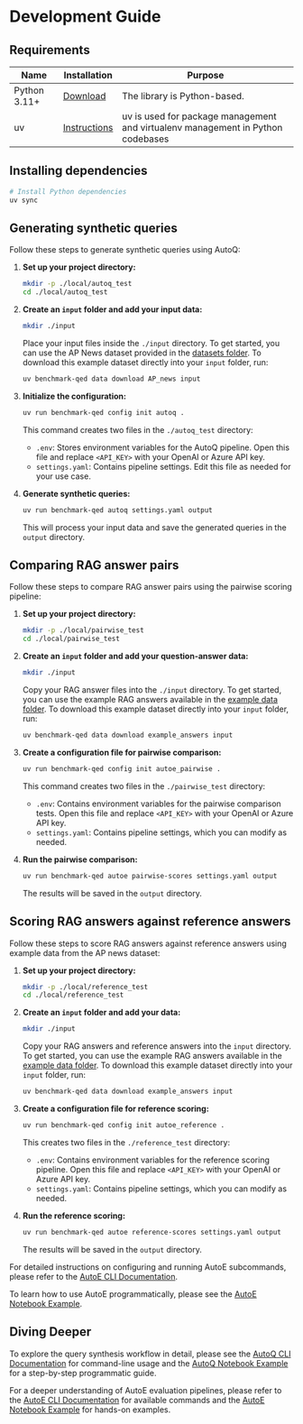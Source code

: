 # Development Guide

## Requirements

| Name                | Installation                                                 | Purpose                                                                             |
| ------------------- | ------------------------------------------------------------ | ----------------------------------------------------------------------------------- |
| Python 3.11+    | [Download](https://www.python.org/downloads/)                | The library is Python-based.                                                        |
| uv              | [Instructions](https://docs.astral.sh/uv/getting-started/installation/) | uv is used for package management and virtualenv management in Python codebases |

## Installing dependencies

```sh
# Install Python dependencies
uv sync
```

## Generating synthetic queries

Follow these steps to generate synthetic queries using AutoQ:

1. **Set up your project directory:**
    ```sh
    mkdir -p ./local/autoq_test
    cd ./local/autoq_test
    ```

2. **Create an `input` folder and add your input data:**
    ```sh
    mkdir ./input
    ```
    Place your input files inside the `./input` directory. To get started, you can use the AP News dataset provided in the [datasets folder](https://github.com/microsoft/benchmark-qed/tree/main/datasets/AP_news/raw_data). To download this example dataset directly into your `input` folder, run:
    ```sh
    uv benchmark-qed data download AP_news input
    ```

3. **Initialize the configuration:**
    ```sh
    uv run benchmark-qed config init autoq .
    ```
    This command creates two files in the `./autoq_test` directory:
    - `.env`: Stores environment variables for the AutoQ pipeline. Open this file and replace `<API_KEY>` with your OpenAI or Azure API key.
    - `settings.yaml`: Contains pipeline settings. Edit this file as needed for your use case.

4. **Generate synthetic queries:**
    ```sh
    uv run benchmark-qed autoq settings.yaml output
    ```
    This will process your input data and save the generated queries in the `output` directory.

## Comparing RAG answer pairs

Follow these steps to compare RAG answer pairs using the pairwise scoring pipeline:

1. **Set up your project directory:**
    ```sh
    mkdir -p ./local/pairwise_test
    cd ./local/pairwise_test
    ```

2. **Create an `input` folder and add your question-answer data:**
    ```sh
    mkdir ./input
    ```
    Copy your RAG answer files into the `./input` directory. To get started, you can use the example RAG answers available in the [example data folder](https://github.com/microsoft/benchmark-qed/tree/main/docs/notebooks/example_answers). To download this example dataset directly into your `input` folder, run:
    ```sh
    uv benchmark-qed data download example_answers input
    ```

3. **Create a configuration file for pairwise comparison:**
    ```sh
    uv run benchmark-qed config init autoe_pairwise .
    ```
    This command creates two files in the `./pairwise_test` directory:
    - `.env`: Contains environment variables for the pairwise comparison tests. Open this file and replace `<API_KEY>` with your OpenAI or Azure API key.
    - `settings.yaml`: Contains pipeline settings, which you can modify as needed.

4. **Run the pairwise comparison:**
    ```sh
    uv run benchmark-qed autoe pairwise-scores settings.yaml output
    ```
    The results will be saved in the `output` directory.

## Scoring RAG answers against reference answers
Follow these steps to score RAG answers against reference answers using example data from the AP news dataset:

1. **Set up your project directory:**
    ```sh
    mkdir -p ./local/reference_test
    cd ./local/reference_test
    ```

2. **Create an `input` folder and add your data:**
    ```sh
    mkdir ./input
    ```
    Copy your RAG answers and reference answers into the `input` directory. To get started, you can use the example RAG answers available in the [example data folder](https://github.com/microsoft/benchmark-qed/tree/main/docs/notebooks/example_answers). To download this example dataset directly into your `input` folder, run:
    ```sh
    uv benchmark-qed data download example_answers input
    ```

3. **Create a configuration file for reference scoring:**
    ```sh
    uv run benchmark-qed config init autoe_reference .
    ```
    This creates two files in the `./reference_test` directory:
    - `.env`: Contains environment variables for the reference scoring pipeline. Open this file and replace `<API_KEY>` with your OpenAI or Azure API key.
    - `settings.yaml`: Contains pipeline settings, which you can modify as needed.

4. **Run the reference scoring:**
    ```sh
    uv run benchmark-qed autoe reference-scores settings.yaml output
    ```
    The results will be saved in the `output` directory.

For detailed instructions on configuring and running AutoE subcommands, please refer to the [AutoE CLI Documentation](cli/autoe.md).

To learn how to use AutoE programmatically, please see the [AutoE Notebook Example](notebooks/autoe.ipynb).

## Diving Deeper
To explore the query synthesis workflow in detail, please see the [AutoQ CLI Documentation](cli/autoq.md) for command-line usage and the [AutoQ Notebook Example](notebooks/autoq.ipynb) for a step-by-step programmatic guide.

For a deeper understanding of AutoE evaluation pipelines, please refer to the [AutoE CLI Documentation](cli/autoe.md) for available commands and the [AutoE Notebook Example](notebooks/autoe.ipynb) for hands-on examples.


